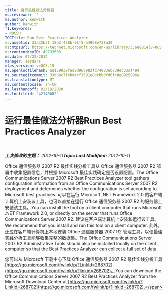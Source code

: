 ```yaml
---
title: 运行最佳做法分析器
ms.reviewer: ''
ms.author: kenwith
author: kenwith
f1.keywords:
- NOCSH
TOCTitle: Run Best Practices Analyzer
ms:assetid: 31a32b31-18d3-468b-91f5-b4968e738a39
ms:mtpsurl: https://technet.microsoft.com/en-us/library/JJ688014(v=OCS.15)
ms:contentKeyID: 49733603
ms.date: 07/23/2014
manager: serdars
mtps_version: v=OCS.15
ms.openlocfilehash: ad159938fed8d96c982fd74003eb739ec33af484
ms.sourcegitcommit: 33db8c7febd4cf1591e8dcbbdfd6fc8e8925896e
ms.translationtype: MT
ms.contentlocale: zh-CN
ms.lasthandoff: 02/19/2020
ms.locfileid: "42148082"
---
```

<div data-xmlns="http://www.w3.org/1999/xhtml">

<div class="topic" data-xmlns="http://www.w3.org/1999/xhtml" data-msxsl="urn:schemas-microsoft-com:xslt" data-cs="http://msdn.microsoft.com/">

<div data-asp="https://msdn2.microsoft.com/asp">

# <a name="run-best-practices-analyzer"></a><span data-ttu-id="096a8-102">运行最佳做法分析器</span><span class="sxs-lookup"><span data-stu-id="096a8-102">Run Best Practices Analyzer</span></span>

</div>

<div id="mainSection">

<div id="mainBody">

<span> </span>

<span data-ttu-id="096a8-103">_**上次修改的主题：** 2012-10-11_</span><span class="sxs-lookup"><span data-stu-id="096a8-103">_**Topic Last Modified:** 2012-10-11_</span></span>

<span data-ttu-id="096a8-104">Office 通信服务器 2007 R2 最佳实践分析工具从 Office 通信服务器 2007 R2 部署中收集配置信息，并根据 Microsoft 最佳实践确定是否设置配置。</span><span class="sxs-lookup"><span data-stu-id="096a8-104">The Office Communications Server 2007 R2 Best Practices Analyzer tool gathers configuration information from an Office Communications Server 2007 R2 deployment and determines whether the configuration is set according to Microsoft best practices.</span></span> <span data-ttu-id="096a8-105">可以在运行 Microsoft .NET Framework 2.0 的客户端计算机上安装该工具，也可以直接在运行 Office 通信服务器 2007 R2 的服务器上安装该工具。</span><span class="sxs-lookup"><span data-stu-id="096a8-105">You can install the tool on a client computer that runs Microsoft .NET Framework 2.0, or directly on the server that runs Office Communications Server 2007 R2.</span></span> <span data-ttu-id="096a8-106">建议在客户端计算机上安装和运行该工具。</span><span class="sxs-lookup"><span data-stu-id="096a8-106">We recommend that you install and run this tool on a client computer.</span></span> <span data-ttu-id="096a8-107">此外，还应在客户端计算机上本地安装 Office 通信服务器 2007 R2 管理工具，以便最佳实践分析工具能够收集完整的数据集。</span><span class="sxs-lookup"><span data-stu-id="096a8-107">The Office Communications Server 2007 R2 Administrative Tools should also be installed locally on the client computer so that the Best Practices Analyzer can collect a full set of data.</span></span>

<span data-ttu-id="096a8-108">您可以从 Microsoft 下载中心下载 Office 通信服务器 2007 R2 最佳实践分析工具[https://go.microsoft.com/fwlink/p/?LinkId=268702](https://go.microsoft.com/fwlink/p/?linkid=268702)。</span><span class="sxs-lookup"><span data-stu-id="096a8-108">You can download the Office Communications Server 2007 R2 Best Practices Analyzer from the Microsoft Download Center at [https://go.microsoft.com/fwlink/p/?LinkId=268702](https://go.microsoft.com/fwlink/p/?linkid=268702).</span></span>

</div>

<span> </span>

</div>

</div>

</div>

